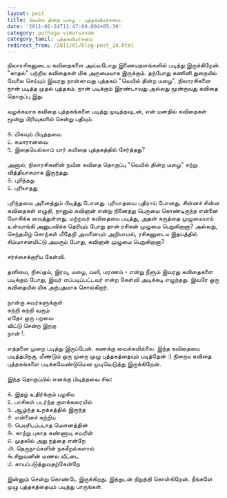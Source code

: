 ```yaml
---
layout: post
title: வெயில் தின்ற மழை - புத்தகவிமர்சனம்.
date: '2011-01-24T11:47:00.004+05:30'
category: puthaga-vimarsanam
category_tamil: புத்தகவிமர்சனம்
redirect_from: /2011/01/blog-post_24.html
---
```


நிலாரசிகனுடைய கவிதைகளை அவ்வபோது இணையதளங்களில் படித்து இருக்கிறேன். "காதல்" பற்றிய கவிதைகள் மிக அருமையாக இருக்கும். தற்போது கணினி துறையில் வேலை செய்யும் இவரது நான்காவது புத்தகம் "வெயில் தின்ற மழை". நிலாரசிகனை நான் படித்த முதல் புத்தகம். நான் படிக்கும் இரண்டாவது அல்லது மூன்றாவது கவிதை தொகுப்பு இது.<br />
<br />
வழக்கமாக கவிதை புத்தகங்களை படித்து முடித்தவுடன், என் மனதில் கவிதைகள் மூன்று பிரிவுகளில் சென்று பதியும்.<br />
<br />
௧. மிகவும் பிடித்தவை<br />
௨. சுமாரானவை<br />
௩. இதையெல்லாம் யார் கவிதை புத்தகத்தில் சேர்த்தது?<br />
<br />
அனால், நிலாரசிகனின் நவீன கவிதை தொகுப்பு "வெயில் தின்ற மழை" சற்று வித்தியாசமாக இருந்தது.<br />
௧. புரிந்தது<br />
௨. புரியாதது<br />
<br />
புரிந்தவை அனைத்தும் பிடித்து போனது. புரியாதவை புதிராய் போனது. சின்னச் சின்ன கவிதைகள் எழுதி, நானும் கவிஞன் என்று நினைத்து பெருமை கொண்டிருந்த என்னை யோசிக்க வைத்துள்ளது. மற்றவர் கவிதையை படித்து, அதன் கருத்தை முழுமையாய் உள்வாங்கி அனுபவிக்க தெரியும் போது தான் ரசிகன் முழுமை பெறுகிறானா? அல்லது, செந்தமிழ் சொற்கள் மீதேறி அவனையும் அறியாமல், ரசிகனுடைய இதயத்தில் சிம்மாசனமிட்டு அமரும் போது, கவிஞன் முழுமை பெறுகிறானா?<br />
<br />
சர்ச்சைக்குரிய கேள்வி.<br />
<br />
தனிமை, நிசப்தம், இரவு, மழை, வலி, மரணம் - என்று நீளும் இவரது கவிதைகளை படிக்கும் போது, இவர் எப்படிப்பட்டவர் என்ற கேள்வி அடிக்கடி எழுந்தது. இவரே ஒரு கவிதையில் மிக அற்புதமாக சொல்கிறார்.<br />
<br />
நான்கு சுவர்களுக்குள்<br />
சுற்றி சுற்றி வரும்<br />
ஏதோ ஒரு பறவை<br />
விட்டு சென்ற இறகு<br />
நான் !.<br />
<br />
எத்தனை முறை படித்து இருப்பேன். கணக்கு வைக்கவில்லை. இந்த கவிதையை படித்தபிறகு, மீண்டும் ஒரு முறை முழு புத்தகத்தையும் படித்தேன் :) நிறைய கவிதை புத்தகங்களை படிக்கவேண்டுமென முடிவெடுத்து இருக்கிறேன்.<br />
<br />
இந்த தொகுப்பில் எனக்கு பிடித்தவை சில:<br />
<br />
௧. இதழ் உதிர்க்கும் பழகிய<br />
௨. பாசிகள் படர்ந்த குளக்கரையில்<br />
௩. ஆழ்ந்த உறக்கத்தில் இருந்த<br />
௪. என்னைச் சுற்றிய<br />
௫. பெயரிடப்படாத மௌனத்தின்<br />
௬. காற்று புகாத கண்ணாடி சுவரின்<br />
௭. முதலில் அது நத்தை என்றே<br />
௮. தெருநாய்களின் நககீறல்களால்<br />
௯.சிறுவனின் மணல வீட்டை<br />
௰. காயப்படுத்துவதற்கேன்றே<br />
<br />
இன்னும் சென்று கொண்டே இருக்கிறது. இத்துடன் நிறுத்தி கொள்கிறேன். நீங்களே முழு புத்தகத்தையும் படித்து பாருங்கள்.<br />
<br />
